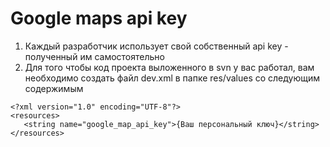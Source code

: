 # Google maps api key #
  1. Каждый разработчик использует свой собственный api key - полученный им самостоятельно
  1. Для того чтобы код проекта выложенного в svn у вас работал, вам необходимо создать файл dev.xml в папке res/values со следующим содержимым
```
<?xml version="1.0" encoding="UTF-8"?>
<resources>
   <string name="google_map_api_key">{Ваш персональный ключ}</string>
</resources>
```